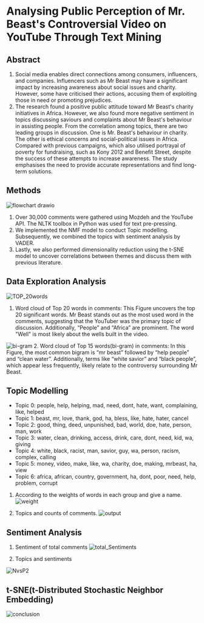 # Analysing Public Perception of Mr. Beast's Controversial Video on YouTube Through Text Mining

## Abstract
1. Social media enables direct connections among consumers, influencers, and companies. Influencers such as Mr Beast may have a significant impact by increasing awareness about social issues and charity. However, some have criticised their actions, accusing them of exploiting those in need or promoting prejudices.
2. The research found a positive public attitude toward Mr Beast's charity initiatives in Africa. However, we also found more negative sentiment in topics discussing saviours and complaints about Mr Beast's behaviour in assisting people. From the correlation among topics, there are two leading groups in discussion. One is Mr. Beast's behaviour in charity. The other is ethical concerns and social-political issues in Africa. Compared with previous campaigns, which also utilised portrayal of poverty for fundraising, such as Kony 2012 and Benefit Street, despite the success of these attempts to increase awareness. The study emphasises the need to provide accurate representations and find long-term solutions.

## Methods
![flowchart drawio](https://github.com/user-attachments/assets/e39a5ea1-d6d3-4892-b763-5d6756e0fc01)

1. Over 30,000 comments were gathered using Mozdeh and the YouTube API. The NLTK toolbox in Python was used for text pre-pressing.
2. We implemented the NMF model to conduct Topic modelling. Subsequently, we combined the topics with sentiment analysis by VADER.
3. Lastly, we also performed dimensionality reduction using the t-SNE model to uncover correlations between themes and discuss them with previous literature.
   
## Data Exploration Analysis

![TOP_20words](https://github.com/user-attachments/assets/8b909931-a692-4a0d-8fcf-f26d05ad9e10)
1. Word cloud of Top 20 words in comments:
This Figure uncovers the top 20 significant words. Mr Beast stands out as the most used word in the comments, suggesting that the YouTuber was the primary topic of discussion. Additionally, “People” and “Africa” are prominent. The word "Well" is most likely about the wells built in the video.



![bi-gram](https://github.com/user-attachments/assets/fc749e6d-28c5-427a-80f9-04bee2a473cf)
2. Word cloud of Top 15 words(bi-gram) in comments:
In this Figure, the most common bigram is “mr beast” followed by “help people” and “clean water”. Additionally, terms like “white savior” and “black people”, which appear less frequently, likely relate to the controversy surrounding Mr Beast.

## Topic Modelling 

* Topic 0: people, help, helping, mad, need, dont, hate, want, complaining, like, helped
* Topic 1: beast, mr, love, thank, god, ha, bless, like, hate, hater, cancel
* Topic 2: good, thing, deed, unpunished, bad, world, doe, hate, person, man, work
* Topic 3: water, clean, drinking, access, drink, care, dont, need, kid, wa, giving
* Topic 4: white, black, racist, man, savior, guy, wa, person, racism, complex, calling
* Topic 5: money, video, make, like, wa, charity, doe, making, mrbeast, ha, view
* Topic 6: africa, african, country, government, ha, dont, poor, need, help, problem, corrupt

1. According to the weights of words in each group and give a name. 
![weight](https://github.com/user-attachments/assets/4b53a6a8-e72d-447c-8d45-478f289dd80d)

2. Topics and counts of comments. 
![output](https://github.com/user-attachments/assets/6bf36db4-b50b-4d27-ab9d-e406f0e1633c)



## Sentiment Analysis
1. Sentiment of total comments
![total_Sentiments](https://github.com/user-attachments/assets/8927036f-59ae-4ba3-bbf6-acd0a43b0d03)


2. Topics and sentiments

![NvsP2](https://github.com/user-attachments/assets/8a11ab05-0b64-44c8-a83f-e5f54359a646)

## t-SNE(t-Distributed Stochastic Neighbor Embedding)
![conclusion](https://github.com/user-attachments/assets/c5a0a6ec-80c3-4cbe-b5f6-1388541087b8)
